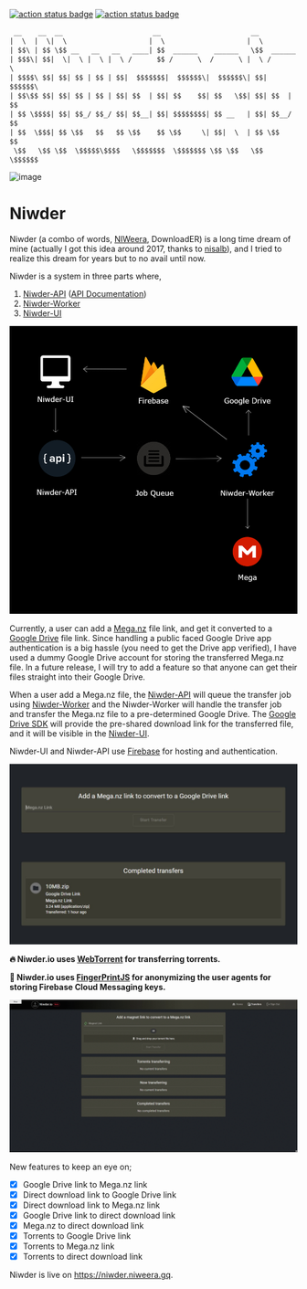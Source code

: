 [![action status badge](https://github.com/Niweera/niwder/actions/workflows/firebase-hosting-merge.yml/badge.svg)](https://github.com/Niweera/niwder/actions)
[![action status badge](https://github.com/Niweera/niwder/actions/workflows/codeql-analysis.yml/badge.svg)](https://github.com/Niweera/niwder/actions)

```
 __    __  __                      __                      __           
|  \  |  \|  \                    |  \                    |  \          
| $$\ | $$ \$$ __   __   __   ____| $$  ______    ______   \$$  ______  
| $$$\| $$|  \|  \ |  \ |  \ /      $$ /      \  /      \ |  \ /      \
| $$$$\ $$| $$| $$ | $$ | $$|  $$$$$$$|  $$$$$$\|  $$$$$$\| $$|  $$$$$$\
| $$\$$ $$| $$| $$ | $$ | $$| $$  | $$| $$    $$| $$   \$$| $$| $$  | $$
| $$ \$$$$| $$| $$_/ $$_/ $$| $$__| $$| $$$$$$$$| $$ __   | $$| $$__/ $$
| $$  \$$$| $$ \$$   $$   $$ \$$    $$ \$$     \| $$|  \  | $$ \$$    $$
 \$$   \$$ \$$  \$$$$$\$$$$   \$$$$$$$  \$$$$$$$ \$$ \$$   \$$  \$$$$$$
```

![image](animated.gif)

# Niwder

Niwder (a combo of words, [NIWeera](https://github.com/Niweera), DownloadER) is a long time dream of mine (actually I
got this idea around 2017, thanks to [nisalb](https://github.com/nisalb)), and I tried to realize this dream for years
but to no avail until now.

Niwder is a system in three parts where,

1. [Niwder-API](https://github.com/Niweera/niwder-api) ([API Documentation](https://niwder-api.niweera.gq/api/docs))
2. [Niwder-Worker](https://github.com/Niweera/niwder-api/tree/main/src/worker)
3. [Niwder-UI](https://github.com/Niweera/niwder)

![image](src/helpers/system.jpg)

Currently, a user can add a [Mega.nz](https://mega.nz) file link, and get it converted to
a [Google Drive](https://drive.google.com) file link. Since handling a public faced Google Drive app authentication is a
big hassle (you need to get the Drive app verified), I have used a dummy Google Drive account for storing the
transferred Mega.nz file. In a future release, I will try to add a feature so that anyone can get their files straight
into their Google Drive.

When a user add a Mega.nz file, the [Niwder-API](https://github.com/Niweera/niwder-api) will queue the transfer job
using [Niwder-Worker](https://github.com/Niweera/niwder-api/tree/main/src/worker) and the Niwder-Worker will handle the
transfer job and transfer the Mega.nz file to a pre-determined Google Drive.
The [Google Drive SDK](https://developers.google.com/drive) will provide the pre-shared download link for the
transferred file, and it will be visible in the [Niwder-UI](https://github.com/Niweera/niwder).

Niwder-UI and Niwder-API use [Firebase](https://firebase.google.com/) for hosting and authentication.

![image](src/helpers/ui.jpg)

__🔥 Niwder.io uses [WebTorrent](https://github.com/webtorrent/webtorrent) for transferring torrents.__

__🍭 Niwder.io uses [FingerPrintJS](https://fingerprintjs.com) for anonymizing the user agents for storing Firebase
Cloud Messaging keys.__

![image](src/helpers/torrents-download-demo.gif)

New features to keep an eye on;

- [x] Google Drive link to Mega.nz link
- [x] Direct download link to Google Drive link
- [x] Direct download link to Mega.nz link
- [x] Google Drive link to direct download link
- [x] Mega.nz to direct download link
- [x] Torrents to Google Drive link
- [x] Torrents to Mega.nz link
- [x] Torrents to direct download link

Niwder is live on https://niwder.niweera.gq.
